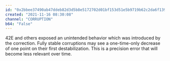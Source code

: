 ```yaml
---
id: "0x2bbee37490ab47ddeb82d3d5b8e5172702d01bf153d51e5b9719b62c2da6f139"
created: "2021-11-16 08:30:08"
channel: "CORRUPTION"
b64: "False"
---
```


42E and others exposed an unintended behavior which was introduced by the correction. Fully stable corruptions may see a one-time-only decrease of one point on their first destabilization. This is a precision error that will become less relevant over time.